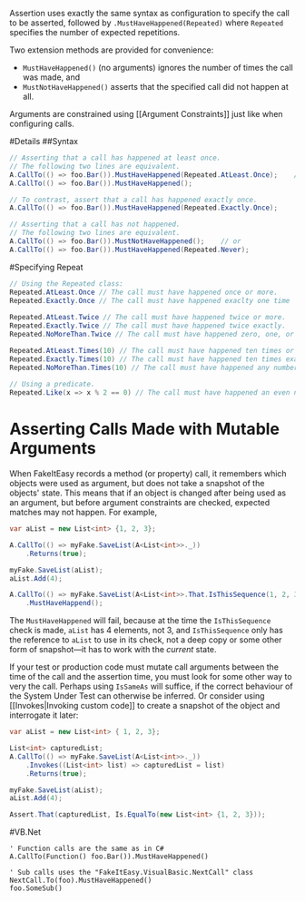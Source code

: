 Assertion uses exactly the same syntax as configuration to specify the call to be asserted, followed by `.MustHaveHappened(Repeated)` where `Repeated` specifies the number of expected repetitions.

Two extension methods are provided for convenience:
* `MustHaveHappened()` (no arguments) ignores the number of times the call was made, and 
* `MustNotHaveHappened()` asserts that the specified call did not happen at all.

Arguments are constrained using [[Argument Constraints]] just like when configuring calls.

#Details
##Syntax

```csharp
// Asserting that a call has happened at least once.
// The following two lines are equivalent.
A.CallTo(() => foo.Bar()).MustHaveHappened(Repeated.AtLeast.Once);    // or
A.CallTo(() => foo.Bar()).MustHaveHappened();

// To contrast, assert that a call has happened exactly once.
A.CallTo(() => foo.Bar()).MustHaveHappened(Repeated.Exactly.Once);

// Asserting that a call has not happened.
// The following two lines are equivalent.
A.CallTo(() => foo.Bar()).MustNotHaveHappened();    // or
A.CallTo(() => foo.Bar()).MustHaveHappened(Repeated.Never);
```

#Specifying Repeat

```csharp
// Using the Repeated class:
Repeated.AtLeast.Once // The call must have happened once or more.
Repeated.Exactly.Once // The call must have happened exaclty one time
    
Repeated.AtLeast.Twice // The call must have happened twice or more.
Repeated.Exactly.Twice // The call must have happened twice exactly.
Repeated.NoMoreThan.Twice // The call must have happened zero, one, or two times.

Repeated.AtLeast.Times(10) // The call must have happened ten times or more
Repeated.Exactly.Times(10) // The call must have happened ten times exactly
Repeated.NoMoreThan.Times(10) // The call must have happened any number of times between zero and ten.
    
// Using a predicate.
Repeated.Like(x => x % 2 == 0) // The call must have happened an even number of times.
```

# Asserting Calls Made with Mutable Arguments
When FakeItEasy records a method (or property) call, it remembers which objects were used as argument, but does not take a snapshot of the objects' state. This means that if an object is changed after being used as an argument, but before argument constraints are checked, expected matches may not happen. For example, 

```csharp
var aList = new List<int> {1, 2, 3};

A.CallTo(() => myFake.SaveList(A<List<int>>._))
    .Returns(true);

myFake.SaveList(aList);
aList.Add(4);

A.CallTo(() => myFake.SaveList(A<List<int>>.That.IsThisSequence(1, 2, 3)))
    .MustHaveHappend();
```

The `MustHaveHappened` will fail, because at the time the `IsThisSequence` check is made, `aList` has 4 elements, not 3, and `IsThisSequence` only has the reference to `aList` to use in its check, not a deep copy or some other form of snapshot—it has to work with the _current_ state.

If your test or production code must mutate call arguments between the time of the call and the assertion time, you must look for some other way to very the call. Perhaps using `IsSameAs` will suffice, if the correct behaviour of the System Under Test can otherwise be inferred. Or consider using [[Invokes|Invoking custom code]] to create a snapshot of the object and interrogate it later:

```csharp
var aList = new List<int> { 1, 2, 3};

List<int> capturedList;
A.CallTo(() => myFake.SaveList(A<List<int>>._))
    .Invokes((List<int> list) => capturedList = list)
    .Returns(true);

myFake.SaveList(aList);
aList.Add(4);

Assert.That(capturedList, Is.EqualTo(new List<int> {1, 2, 3}));
```

#VB.Net

```vb.net
' Function calls are the same as in C#
A.CallTo(Function() foo.Bar()).MustHaveHappened()

' Sub calls uses the "FakeItEasy.VisualBasic.NextCall" class
NextCall.To(foo).MustHaveHappened()
foo.SomeSub()
```